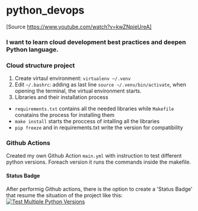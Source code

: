 # python_devops
[Source https://www.youtube.com/watch?v=kwZNpieUreA]

  ### I want to learn cloud development best practices and deepen Python language.

### Cloud structure project
1. Create virtaul environment: `virtualenv ~/.venv`
2. Edit `~/.bashrc`: adding as last line `source ~/.venv/bin/activate`, when opening the terminal, the virtual environment starts.
3. Libraries and their installation process
  - `requirements.txt` contains all the needed libraries while `Makefile` conatains the process for installing them
  - `make install` starts the proccess of intalling all the libraries
  - `pip freeze` and in requirements.txt write the version for compatibility


### Github Actions

Created my own Github Action `main.yml` with instruction to test different python versions. Foreach version it runs the commands inside the makefile.

#### Status Badge
After performig Github actions, there is the option to create a 'Status Badge' that resume the situation of the project like this:
[![Test Multiple Python Versions](https://github.com/flazzari/python_devops/actions/workflows/main.yml/badge.svg)](https://github.com/flazzari/python_devops/actions/workflows/main.yml)


